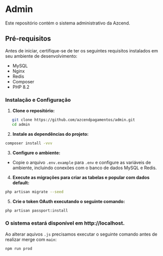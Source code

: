 # Admin

Este repositório contém o sistema administrativo da Azcend.

## Pré-requisitos

Antes de iniciar, certifique-se de ter os seguintes requisitos instalados em seu ambiente de desenvolvimento:

- MySQL
- Nginx
- Redis
- Composer
- PHP 8.2

### Instalação e Configuração

1. **Clone o repositório:**

```bash
   git clone https://github.com/azcendpagamentos/admin.git
   cd admin
```

2. **Instale as dependências do projeto:**

```bash
composer install -vvv
```

3. **Configure o ambiente:**

- Copie o arquivo `.env.example` para `.env` e configure as variáveis de ambiente, incluindo conexões com o banco de
  dados MySQL e Redis.

4. **Execute as migrações para criar as tabelas e popular com dados default:**

```bash
php artisan migrate --seed
```

5. **Crie o token OAuth executando o seguinte comando:**

```bash
php artisan passport:install
```

### O sistema estará disponível em http://localhost.

Ao alterar aquivos `.js` precisamos executar o seguinte comando antes de realizar merge com `main`:
```shell
npm run prod
```
